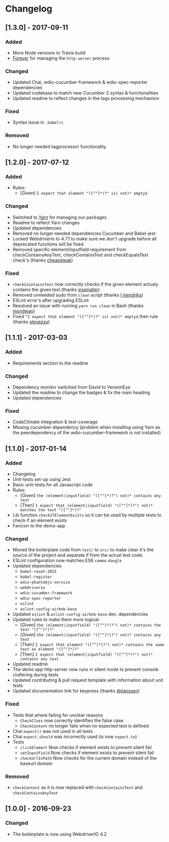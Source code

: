 # Changelog

## [1.3.0] - 2017-09-11
### Added
- More Node versions to Travis build
- [Forever](https://www.npmjs.com/package/forever) for managing the `http-server` process

### Changed
- Updated Chai, wdio-cucumber-framework & wdio-spec-reporter dependencies
- Updated codebase to match new Cucumber 2 syntax & functionalities
- Updated readme to reflect changes in the tags processing mechanism

### Fixed
- Syntax issue in `.babelrc`

### Removed
- No longer needed tagprocessor functionality


## [1.2.0] - 2017-07-12
### Added
- Rules:
    - [Given] `I expect that element "([^"]*)?" is( not)* empty$`

### Changed
- Switched to [Yarn]() for managing our packages
- Readme to reflect Yarn changes
- Updated dependencies
- Removed no longer needed dependencies Cucumber and Babel-jest
- Locked Webdriverio to 4.7.1 to make sure we don't upgrade before all deprecated functions will be fixed
- Removed specific element/inputfield requirement from checkContainsAnyText, checkContainsText and checkEqualsText check's (thanks [cheapsteak](https://github.com/cheapsteak))

### Fixed
- `checkCointainsText` now correctly checks if the given element actualy contains the given text (thanks [inspiraller](https://github.com/inspiraller))
- Removed unneeded sudo from `clean` script (thanks [l-hendriks](https://github.com/l-hendriks))
- ESLint error's after upgrading ESLint
- Resolved an issue with running `yarn run clean` in Bash (thanks [mondwan](https://github.com/mondwan))
- Fixed `^I expect that element "([^"]*)?" is( not)* empty$` then rule (thanks [stevezxu](https://github.com/stevezxu))


## [1.1.1] - 2017-03-03
### Added
- Requirements section to the readme

### Changed
- Dependency monitor switched from David to VersionEye
- Updated the readme to change the badges & fix the main heading
- Updated dependencies

### Fixed
- CodeClimate integration & test-coverage
- Missing cucumber dependency (problem when installing using Yarn as the peerdependency of the wdio-cucumber-framework is not installed)


## [1.1.0] - 2017-01-14
### Added
- Changelog
- Unit-tests set-up using Jest
- Basic unit-tests for all Javascript code
- Rules:
    - [Given] `the (element|inputfield) "([^"]*)?"( not)* contains any text`
    - [Then] `I expect that (element|inputfield) "([^"]*)?"( not)* matches the text "([^"]*)?"`
- Lib function `checkIfElementExists` so it can be used by multiple tests to check if an element exists
- Favicon to the demo-app

### Changed
- Moved the boilerplate code from `test/` to `src/` to make clear it's the
source of the project and separate if from the actual test code.
- ESLint configuration now matches ES6 `comma-dangle`
- Updated dependencies
    - `babel-reset-2015`
    - `babel-register`
    - `wdio-phantomjs-service`
    - `webdriverio`
    - `wdio-cucumber-framework`
    - `wdio-spec-reporter`
    - `eslint`
    - `eslint-config-airbnb-base`
- Updated `eslint` & `eslint-config-airbnb-base` dev. dependencies
- Updated rules to make them more logical:
    - [Given] `the (element|inputfield) "([^"]*)?"( not)* contains the text "([^"]*)?"`
    - [Given] `the (element|inputfield) "([^"]*)?"( not)* contains any text`
    - [Then] `I expect that element "([^"]*)?"( not)* contains the same text as element "([^"]*)?"`
    - [Then] `I expect that (element|inputfield) "([^"]*)?"( not)* contains any text`
- Updated readme
- The demo app http-server now runs in silent mode to prevent console cluttering during tests
- Updated contributing & pull request template with information about unit tests
- Updated documentation link for keypress (thanks [@jjanssen](https://github.com/jjanssen))

### Fixed
- Tests that where failing for unclear reasons
    - `CheckClass` now correctly identifies the false case
    - `CheckContent` no longer fails when no expected text is defined
- Chai `expect()` was not used in all tests
- Chai `expect.should` was incorrectly used (is now `expect.to`)
- Tests
    - `clickElement` Now checks if element exists to prevent silent fail
    - `setInputField` Now checks if element exists to prevent silent fail
    - `checkUrlInPath` Now checks for the current domain instead of the baseurl domain

### Removed
- `checkContent` as it is now replaced with `checkContainsText` and `checkContainsAnyText`


## [1.0.0] - 2016-09-23
### Changed
- The boilerplate is now using WebdriverIO 4.2
